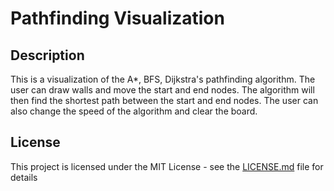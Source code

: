 # Pathfinding Visualization

## Description

This is a visualization of the A*, BFS, Dijkstra's pathfinding algorithm. The user can draw walls and move the start and end nodes. The
algorithm will then find the shortest path between the start and end nodes. The user can also change the speed of the
algorithm and clear the board.

## License

This project is licensed under the MIT License - see the [LICENSE.md](LICENSE.md) file for details
